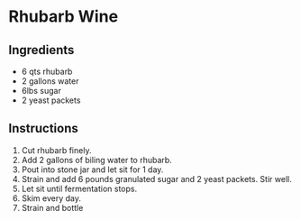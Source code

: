 # Rhubarb Wine

## Ingredients

* 6 qts rhubarb
* 2 gallons water
* 6lbs sugar
* 2 yeast packets
  
## Instructions

1. Cut rhubarb finely.
2. Add 2 gallons of biling water to rhubarb.
3. Pout into stone jar and let sit for 1 day.
4. Strain and add 6 pounds granulated sugar and 2 yeast packets. Stir well.
5. Let sit until fermentation stops.
6. Skim every day.
7. Strain and bottle

[//]: # ( Source from Mr. Witte a la Phyllis Witte)
